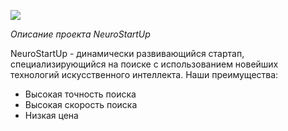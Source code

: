 ![](https://netology-code.github.io/git-homeworks/introduction/assets/logo.png)

*Описание проекта NeuroStartUp*

NeuroStartUp - динамически развивающийся стартап, специализирующийся на поиске с использованием новейших технологий искусственного интеллекта. Наши преимущества: 

* Высокая точность поиска
* Высокая скорость поиска
* Низкая цена
